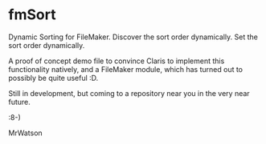 # fmSort
Dynamic Sorting for FileMaker. Discover the sort order dynamically. Set the sort order dynamically.

A proof of concept demo file to convince Claris to implement this functionality natively, and a FileMaker module, which has turned out to possibly be quite useful :D.

Still in development, but coming to a repository near you in the very near future.

:8-)

MrWatson
